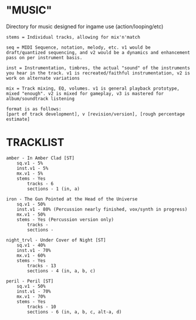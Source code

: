 # "MUSIC"
Directory for music designed for ingame use (action/looping/etc)

	stems = Individual tracks, allowing for mix'n'match

	seq = MIDI Sequence, notation, melody, etc. v1 would be draft/quantized sequencing, and v2 would be a dynamics and enhancement pass on per instrument basis.

	inst = Instrumentation, timbres, the actual "sound" of the instruments you hear in the track. v1 is recreated/faithful instrumentation, v2 is work on alternate variations

	mix = Track mixing, EQ, volumes. v1 is general playback prototype, mixed "enough". v2 is mixed for gameplay, v3 is mastered for album/soundtrack listening

	format is as follows:
	[part of track development], v [revision/version], [rough percentage estimate]


# TRACKLIST
	amber - In Amber Clad [ST]
		sq.v1 - 5%
		inst.v1 - 5%
		mx.v1 - 5%
		stems - Yes
			tracks - 6
			sections - 1 (in, a)

	iron - The Gun Pointed at the Head of the Universe
		sq.v1 - 50%
		inst.v1 - 80% (Percussion nearly finished, vox/synth in progress)
		mx.v1 - 50%
		stems - Yes (Percussion version only)
			tracks - 
			sections - 

	night_trvl - Under Cover of Night [ST]
		sq.v1 - 40%
		inst.v1 - 70%
		mx.v1 - 60%
		stems - Yes
			tracks - 13
			sections - 4 (in, a, b, c)

	peril - Peril [ST]
		sq.v1 - 50%
		inst.v1 - 70%
		mx.v1 - 70%
		stems - Yes
			tracks - 10
			sections - 6 (in, a, b, c, alt-a, d)